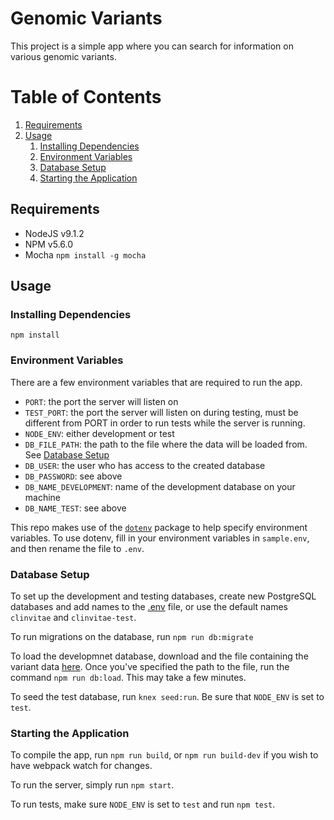 # Genomic Variants

This project is a simple app where you can search for information on various genomic variants.

# Table of Contents

1. [Requirements](#requirements)
1. [Usage](#Usage)
   1. [Installing Dependencies](#installing-dependencies)
   1. [Environment Variables](#environment-variables)
   1. [Database Setup](#database-setup)
   1. [Starting the Application](#starting-the-application)

## Requirements

- NodeJS v9.1.2
- NPM v5.6.0
- Mocha `npm install -g mocha`

## Usage

### Installing Dependencies

`npm install`

### Environment Variables

There are a few environment variables that are required to run the app.

- `PORT`: the port the server will listen on
- `TEST_PORT`: the port the server will listen on during testing, must be different from PORT in order to run tests while the server is running.
- `NODE_ENV`: either development or test
- `DB_FILE_PATH`: the path to the file where the data will be loaded from. See [Database Setup](#database-setup)
- `DB_USER`: the user who has access to the created database
- `DB_PASSWORD`: see above
- `DB_NAME_DEVELOPMENT`: name of the development database on your machine
- `DB_NAME_TEST`: see above


This repo makes use of the [`dotenv`](https://www.npmjs.com/package/dotenv) package to help specify environment variables. To use dotenv, fill in your environment variables in `sample.env`, and then rename the file to `.env`.

### Database Setup

To set up the development and testing databases, create new PostgreSQL databases and add names to the [.env](#environment-variables) file, or use the default names `clinvitae` and `clinvitae-test`.

To run migrations on the database, run `npm run db:migrate`

To load the developmnet database, download and the file containing the variant data [here](http://clinvitae.invitae.com/download). Once you've specified the path to the file, run the command `npm run db:load`. This may take a few minutes.

To seed the test database, run `knex seed:run`. Be sure that `NODE_ENV` is set to `test`.

### Starting the Application

To compile the app, run `npm run build`, or `npm run build-dev` if you wish to have webpack watch for changes.

To run the server, simply run `npm start`.

To run tests, make sure `NODE_ENV` is set to `test` and run `npm test`.
